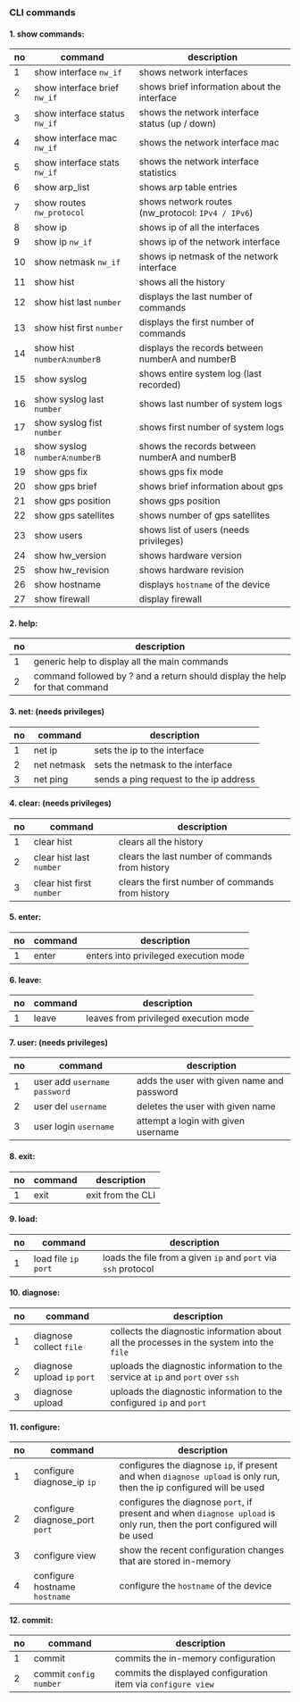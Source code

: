 ### CLI commands

#### 1. show commands:
no | command | description|
---|---------|------------|
1  | show interface `nw_if` |             shows network interfaces |
2  | show interface brief `nw_if` |       shows brief information about the interface |
3  | show interface status `nw_if` |      shows the network interface status (up / down) |
4  | show interface mac `nw_if` |         shows the network interface mac |
5  | show interface stats `nw_if` |       shows the network interface statistics |
6  | show arp_list |                    shows arp table entries |
7  | show routes `nw_protocol` |        shows network routes (nw_protocol: `IPv4 / IPv6`) |
8  | show ip |                          shows ip of all the interfaces |
9  | show ip `nw_if` |                  shows ip of the network interface |
10  | show netmask `nw_if` |            shows ip netmask of the network interface |
11  | show hist |                        shows all the history |
12 | show hist last `number` |         displays the last number of commands |
13 | show hist first `number` |        displays the first number of commands |
14 | show hist `numberA`:`numberB` |   displays the records between numberA and numberB |
15 | show syslog |                     shows entire system log (last recorded) |
16 | show syslog last `number` |       shows last number of system logs |
17 | show syslog fist `number` |       shows first number of system logs |
18 | show syslog `numberA`:`numberB` | shows the records between numberA and numberB |
19 | show gps fix |                    shows gps fix mode |
20 | show gps brief |                  shows brief information about gps |
21 | show gps position |              shows gps position |
22 | show gps satellites |             shows number of gps satellites |
23 | show users |                      shows list of users (needs privileges) |
24 | show hw_version |                 shows hardware version |
25 | show hw_revision |                shows hardware revision |
26 | show hostname |  displays `hostname` of the device |
27 | show firewall |  display firewall |

#### 2. help:
no | description |
---|-------------|
1  | generic help to display all the main commands
2  | command followed by ? and a return should display the help for that command

#### 3. net: (needs privileges)
no | command | description |
---|---------|-------------|
1  | net ip <interface name>   |        sets the ip to the interface |
2  | net netmask <interface name> |     sets the netmask to the interface |
3  | net ping <ip address>  |          sends a ping request to the ip address |

#### 4. clear: (needs privileges)
no | command | description |
---|---------|-------------|
1  | clear hist |                       clears all the history |
2  | clear hist last `number` |         clears the last number of commands from history |
3  | clear hist first `number` |        clears the first number of commands from history |

#### 5. enter:
no | command | description |
---|---------|------------|
1  | enter |                            enters into privileged execution mode |

#### 6. leave:
no | command | description |
---|---------|-------------|
1  | leave |                            leaves from privileged execution mode |

#### 7. user: (needs privileges)
no | command | description |
---|---------|-------------|
1  | user add `username` `password` |   adds the user with given name and password |
2  | user del `username` |              deletes the user with given name |
3  | user login `username` |            attempt a login with given username |

#### 8. exit:
no | command | description |
---|---------|-------------|
1  | exit |                             exit from the CLI |

#### 9. load:
no | command | description |
---|---------|-------------|
1  | load file `ip` `port` | loads the file from a given `ip` and `port` via `ssh` protocol

#### 10. diagnose:
no | command | description |
---|---------|-------------|
1  | diagnose collect `file` | collects the diagnostic information about all the processes in the system into the `file` |
2  | diagnose upload `ip` `port` | uploads the diagnostic information to the service at `ip` and `port` over `ssh` |
3  | diagnose upload | uploads the diagnostic information to the configured `ip` and `port` |

#### 11. configure:
no | command | description |
---|---------|-------------|
1  | configure diagnose_ip `ip` | configures the diagnose `ip`, if present and when `diagnose upload` is only run, then the ip configured will be used |
2  | configure diagnose_port `port` | configures the diagnose `port`, if present and when `diagnose upload` is only run, then the port configured will be used |
3  | configure view | show the recent configuration changes that are stored in-memory |
4  | configure hostname `hostname` | configure the `hostname` of the device

#### 12. commit:
no | command | description |
---|---------|-------------|
1  | commit  | commits the in-memory configuration |
2  | commit `config number` | commits the displayed configuration item via `configure view` |
